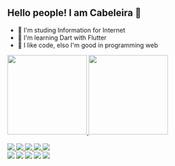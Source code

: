 
## Hello people! I am Cabeleira 👋

- 🔭 I'm studing Information for Internet 
- 🌱 I'm learning Dart with Flutter
- 💬 I like code, elso I'm good in programming web

 <div>
  <a href="https://github.com/hubcabeleira">
  <img height="180em" src="https://github-readme-stats.vercel.app/api?username=Cabeleira &show_icons=true&theme=merko&include_all_commits=true&count_private=true"/>
  <img height="180em" src="https://github-readme-stats.vercel.app/api/top-langs/?username=cabeleira&layout=compact&langs_count=7&theme=merko"/>
</div>
 
<div style="display: inline_block"><br>
  <img  src="https://img.icons8.com/color/48/000000/bootstrap.png"/>
  <img src="https://img.icons8.com/color/48/000000/html-5--v1.png"/>
  <img src="https://img.icons8.com/color/48/000000/css3.png"/>
  <img src="https://img.icons8.com/color/48/000000/javascript--v2.png"/> 
  <img src="https://img.icons8.com/color/48/000000/python--v1.png"/>

<div>
  <a href="https://www.facebook.com/profile.php?id=100064864644679" target="_blank"><img src="https://img.shields.io/badge/Facebook-1877F2?style=for-the-badge&logo=facebook&logoColor=white" target="_blank"></a>
  <a href="https://www.instagram.com//" target="_blank"><img src="https://img.shields.io/badge/-Instagram-%23E4405F?style=for-the-badge&logo=instagram&logoColor=white" target="_blank"></a>
  <a href="https://twitter.com/" target="_blank"><img src="https://img.shields.io/badge/Twitter-1DA1F2?style=for-the-badge&logo=twitter&logoColor=white" target="_blank"></a>
  <a href = "mailto:elisio-moraes@hotmail.com"><img src="https://img.shields.io/badge/Gmail-D14836?style=for-the-badge&logo=gmail&logoColor=white" target="_blank"></a>
  <a href="https://www.linkedin.com/in/-1374161a6?lipi=urn%3Ali%3Apage%3Ad_flagship3_profile_view_base_contact_details%3BoQy7hzzCQoaxTz%2FTbmjADw%3D%3D" target="_blank"><img src="https://img.shields.io/badge/-LinkedIn-%230077B5?style=for-the-badge&logo=linkedin&logoColor=white" target="_blank"></a> 
</div> 
 
